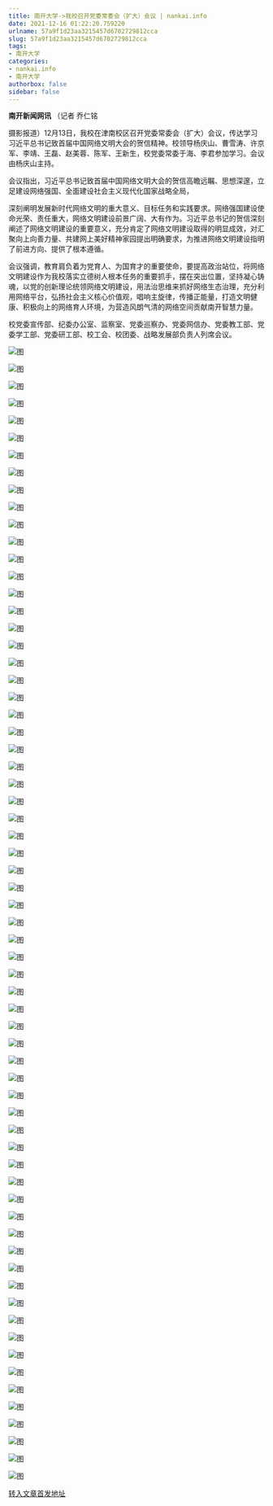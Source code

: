 ```yaml
---
title: 南开大学->我校召开党委常委会（扩大）会议 | nankai.info
date: 2021-12-16 01:22:20.759220
urlname: 57a9f1d23aa3215457d6702729812cca
slug: 57a9f1d23aa3215457d6702729812cca
tags: 
- 南开大学
categories:
- nankai.info
- 南开大学
authorbox: false
sidebar: false
---
```

**南开新闻网讯** （记者 乔仁铭

摄影报道）12月13日，我校在津南校区召开党委常委会（扩大）会议，传达学习习近平总书记致首届中国网络文明大会的贺信精神。校领导杨庆山、曹雪涛、许京军、李靖、王磊、赵美蓉、陈军、王新生，校党委常委于海、李君参加学习。会议由杨庆山主持。

会议指出，习近平总书记致首届中国网络文明大会的贺信高瞻远瞩、思想深邃，立足建设网络强国、全面建设社会主义现代化国家战略全局，
<!--more-->
深刻阐明发展新时代网络文明的重大意义、目标任务和实践要求。网络强国建设使命光荣、责任重大，网络文明建设前景广阔、大有作为。习近平总书记的贺信深刻阐述了网络文明建设的重要意义，充分肯定了网络文明建设取得的明显成效，对汇聚向上向善力量、共建网上美好精神家园提出明确要求，为推进网络文明建设指明了前进方向、提供了根本遵循。

会议强调，教育肩负着为党育人、为国育才的重要使命，要提高政治站位，将网络文明建设作为我校落实立德树人根本任务的重要抓手，摆在突出位置，坚持凝心铸魂，以党的创新理论统领网络文明建设，用法治思维来抓好网络生态治理，充分利用网络平台，弘扬社会主义核心价值观，唱响主旋律，传播正能量，打造文明健康、积极向上的网络育人环境，为营造风朗气清的网络空间贡献南开智慧力量。

校党委宣传部、纪委办公室、监察室、党委巡察办、党委网信办、党委教工部、党委学工部、党委研工部、校工会、校团委、战略发展部负责人列席会议。

![图](http://news.nankai.edu.cn/ywsd/system/2021/12/13/g)

![图](http://news.nankai.edu.cn/ywsd/system/2021/12/13/p)

![图](http://news.nankai.edu.cn/ywsd/system/2021/12/13/j)

![图](http://news.nankai.edu.cn/ywsd/system/2021/12/13/)

![图](http://news.nankai.edu.cn/ywsd/system/2021/12/13/3)

![图](http://news.nankai.edu.cn/ywsd/system/2021/12/13/4)

![图](http://news.nankai.edu.cn/ywsd/system/2021/12/13/c)

![图](http://news.nankai.edu.cn/ywsd/system/2021/12/13/7)

![图](http://news.nankai.edu.cn/ywsd/system/2021/12/13/7)

![图](http://news.nankai.edu.cn/ywsd/system/2021/12/13/e)

![图](http://news.nankai.edu.cn/ywsd/system/2021/12/13/e)

![图](http://news.nankai.edu.cn/ywsd/system/2021/12/13/e)

![图](http://news.nankai.edu.cn/ywsd/system/2021/12/13/_)

![图](http://news.nankai.edu.cn/ywsd/system/2021/12/13/3)

![图](http://news.nankai.edu.cn/ywsd/system/2021/12/13/2)

![图](http://news.nankai.edu.cn/ywsd/system/2021/12/13/4)

![图](http://news.nankai.edu.cn/ywsd/system/2021/12/13/3)

![图](http://news.nankai.edu.cn/ywsd/system/2021/12/13/4)

![图](http://news.nankai.edu.cn/ywsd/system/2021/12/13/0)

![图](http://news.nankai.edu.cn/ywsd/system/2021/12/13/0)

![图](http://news.nankai.edu.cn/ywsd/system/2021/12/13/0)

![图](http://news.nankai.edu.cn/ywsd/system/2021/12/13/3)

![图](http://news.nankai.edu.cn/ywsd/system/2021/12/13/0)

![图](http://news.nankai.edu.cn/ywsd/system/2021/12/13/0)

![图](http://news.nankai.edu.cn/)

![图](http://news.nankai.edu.cn/ywsd/system/2021/12/13/4)

![图](http://news.nankai.edu.cn/ywsd/system/2021/12/13/3)

![图](http://news.nankai.edu.cn/ywsd/system/2021/12/13/4)

![图](http://news.nankai.edu.cn/)

![图](http://news.nankai.edu.cn/ywsd/system/2021/12/13/0)

![图](http://news.nankai.edu.cn/ywsd/system/2021/12/13/0)

![图](http://news.nankai.edu.cn/ywsd/system/2021/12/13/0)

![图](http://news.nankai.edu.cn/)

![图](http://news.nankai.edu.cn/ywsd/system/2021/12/13/3)

![图](http://news.nankai.edu.cn/ywsd/system/2021/12/13/0)

![图](http://news.nankai.edu.cn/ywsd/system/2021/12/13/0)

![图](http://news.nankai.edu.cn/)

![图](http://news.nankai.edu.cn/ywsd/system/2021/12/13/c)

![图](http://news.nankai.edu.cn/ywsd/system/2021/12/13/i)

![图](http://news.nankai.edu.cn/ywsd/system/2021/12/13/p)

![图](http://news.nankai.edu.cn/)

![图](http://news.nankai.edu.cn/ywsd/system/2021/12/13/n)

![图](http://news.nankai.edu.cn/ywsd/system/2021/12/13/c)

![图](http://news.nankai.edu.cn/ywsd/system/2021/12/13/)

![图](http://news.nankai.edu.cn/ywsd/system/2021/12/13/u)

![图](http://news.nankai.edu.cn/ywsd/system/2021/12/13/d)

![图](http://news.nankai.edu.cn/ywsd/system/2021/12/13/e)

![图](http://news.nankai.edu.cn/ywsd/system/2021/12/13/)

![图](http://news.nankai.edu.cn/ywsd/system/2021/12/13/i)

![图](http://news.nankai.edu.cn/ywsd/system/2021/12/13/a)

![图](http://news.nankai.edu.cn/ywsd/system/2021/12/13/k)

![图](http://news.nankai.edu.cn/ywsd/system/2021/12/13/n)

![图](http://news.nankai.edu.cn/ywsd/system/2021/12/13/a)

![图](http://news.nankai.edu.cn/ywsd/system/2021/12/13/n)

![图](http://news.nankai.edu.cn/ywsd/system/2021/12/13/)

![图](http://news.nankai.edu.cn/ywsd/system/2021/12/13/s)

![图](http://news.nankai.edu.cn/ywsd/system/2021/12/13/w)

![图](http://news.nankai.edu.cn/ywsd/system/2021/12/13/e)

![图](http://news.nankai.edu.cn/ywsd/system/2021/12/13/n)

![图](http://news.nankai.edu.cn/)

![图](http://news.nankai.edu.cn/)

![图](http://news.nankai.edu.cn/ywsd/system/2021/12/13/:)

![图](http://news.nankai.edu.cn/ywsd/system/2021/12/13/p)

![图](http://news.nankai.edu.cn/ywsd/system/2021/12/13/t)

![图](http://news.nankai.edu.cn/ywsd/system/2021/12/13/t)

![图](http://news.nankai.edu.cn/ywsd/system/2021/12/13/h)

[转入文章首发地址](http://news.nankai.edu.cn/ywsd/system/2021/12/13/030049429.shtml)